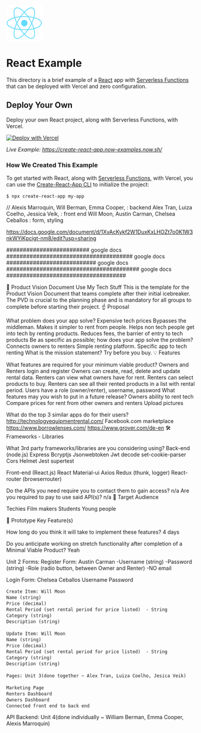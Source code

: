 ![React Logo](https://github.com/vercel/vercel/blob/master/packages/frameworks/logos/react.svg)

# React Example

This directory is a brief example of a [React](https://reactjs.org/) app with [Serverless Functions](https://vercel.com/docs/v2/serverless-functions/introduction) that can be deployed with Vercel and zero configuration.

## Deploy Your Own

Deploy your own React project, along with Serverless Functions, with Vercel.

[![Deploy with Vercel](https://vercel.com/button)](https://vercel.com/import/project?template=https://github.com/vercel/vercel/tree/main/examples/create-react-app-functions)

_Live Example: https://create-react-app.now-examples.now.sh/_

### How We Created This Example

To get started with React, along with [Serverless Functions](https://vercel.com/docs/v2/serverless-functions/introduction), with Vercel, you can use the [Create-React-App CLI](https://reactjs.org/docs/create-a-new-react-app.html#create-react-app) to initialize the project:

```shell
$ npx create-react-app my-app
```



// Alexis Marroquin, Will Berman, Emma Cooper, :  backend 
 Alex Tran, Luiza Coelho, Jessica Veik,        : front end 
 Will Moon, Austin Carman, Chelsea Ceballos    : form, styling 

 https://docs.google.com/document/d/1XvAcKykf2W1DuxKxLHOZt7o0K1W3nkWYiKpcigt-nm8/edit?usp=sharing



######################### google docs ###################################### google docs ########################### google docs ######################################## google docs ####################################

 👀 Product Vision Document
Use My Tech Stuff
This is the template for the Product Vision Document that teams complete after their initial icebreaker. The PVD is crucial to the planning phase and is mandatory for all groups to complete before starting their project.
☝️ Proposal

What problem does your app solve?
Expensive tech prices
Bypasses the middleman. Makes it simpler to rent from people.
Helps non tech people get into tech by renting products.
Reduces fees, the barrier of entry to tech products
Be as specific as possible; how does your app solve the problem?
	Connects owners to renters
	Simple renting platform. 
Specific app to tech renting
What is the mission statement?
Try before you buy.
💡 Features

What features are required for your minimum viable product?
Owners and Renters login and register
Owners can create, read, delete and update rental data.
Renters can view what owners have for rent. 
Renters can select products to buy.
Renters can see all their rented products in a list with rental period.
Users have a role (owner/renter), username, password 
What features may you wish to put in a future release?
Owners ability to rent tech
Compare prices for rent from other owners and renters
Upload pictures


What do the top 3 similar apps do for their users?
http://technologyequipmentrental.com/
Facebook.com marketplace
https://www.borrowlenses.com/
https://www.grover.com/de-en
🛠 Frameworks - Libraries

What 3rd party frameworks/libraries are you considering using?
Back-end (node.js)
Express
Bcryptjs
Jsonwebtoken
Jwt decode
set-cookie-parser
Cors
Helmet
Jest
supertest

Front-end (React.js)
React
Material-ui
Axios
Redux (thunk, logger)
React-router (browserrouter)



Do the APIs you need require you to contact them to gain access?
n/a
Are you required to pay to use said API(s)?
n/a
🎯 Target Audience

Techies
Film makers
Students
Young people


🔑 Prototype Key Feature(s)

How long do you think it will take to implement these features?
4 days

Do you anticipate working on stretch functionality after completion of a Minimal Viable Product?
Yeah

Unit 2
Forms:
Register Form: Austin Carman
-Username (string)
-Password (string)
-Role (radio button, between Owner and Renter)
-NO email

Login Form: Chelsea Ceballos
	Username
	Password

	Create Item: Will Moon
	Name (string)
	Price (decimal)
	Rental Period (set rental period for price listed)  - String 
	Category (string)
	Description (string)

	Update Item: Will Moon
	Name (string)
	Price (decimal)
	Rental Period (set rental period for price listed)  - String 
	Category (string)
	Description (string)
	
	Pages: Unit 3(done together ~ Alex Tran, Luiza Coelho, Jesica Veik)

	Marketing Page
	Renters Dashboard
	Owners Dashboard
	Connected front end to back end

API Backend: Unit 4(done individually ~ William Berman, Emma Cooper, Alexis Marroquin) 


	
	
	





